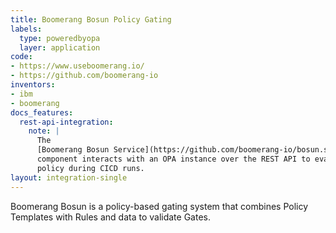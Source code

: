 ```yaml
---
title: Boomerang Bosun Policy Gating
labels:
  type: poweredbyopa
  layer: application
code:
- https://www.useboomerang.io/
- https://github.com/boomerang-io
inventors:
- ibm
- boomerang
docs_features:
  rest-api-integration:
    note: |
      The
      [Boomerang Bosun Service](https://github.com/boomerang-io/bosun.service.policy)
      component interacts with an OPA instance over the REST API to evaluate
      policy during CICD runs.
layout: integration-single
---
```

Boomerang Bosun is a policy-based gating system that combines Policy Templates with Rules and data to validate Gates.
